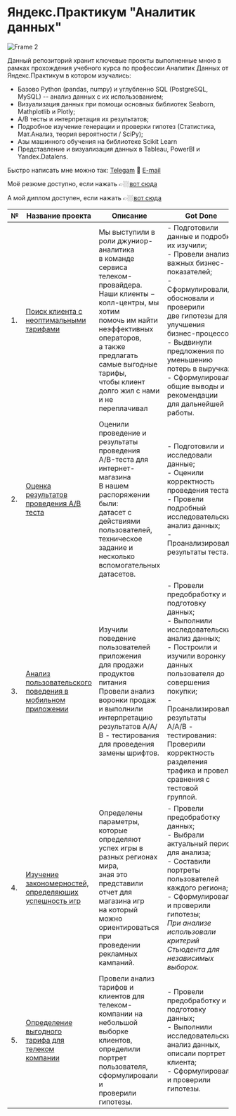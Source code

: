 # Яндекс.Практикум "Аналитик данных"
![Frame 2](https://user-images.githubusercontent.com/118074742/202897118-919be9f7-4024-4433-aa78-75c6076fca94.png)

Данный репозиторий хранит ключевые проекты выполненные мною в рамках прохождения учебного курса по профессии Аналитик Данных от Яндекс.Практикум в котором изучались: 
- Базово Python (pandas, numpy) и углубленно SQL (PostgreSQL, MySQL) -- анализ данных с их использованием;
- Визуализация данных при помощи основных библиотек Seaborn, Mathplotlib и Plotly;
- A/B тесты и интерпретация их результатов;
- Подробное изучение генерации и проверки гипотез (Статистика, Мат.Анализ, теория вероятности / SciPy);
- Азы машинного обучения на библиотеке Scikit Learn
- Представление и визуализация данных в Tableau, PowerBI и Yandex.Datalens.

Быстро написать мне можно так: [Telegam](http://t.me/hfekmn) 💌 [E-mail](mailto:kovalev.v.da@gmail.com)

Моё резюме доступно, если нажать 👉🏼[вот сюда](https://github.com/kovalev-vladimir-da/practicum_da/blob/main/kovalev_vladimir_cv.pdf)

А мой диплом доступен, если нажать 👉🏼[вот сюда](https://drive.google.com/file/d/1z_Cj69L5p-VCBnIyqeTbJvD5Nn_bKsZy/view?usp=sharing)

| **№** | **Название проекта** | **Описание** | **Got Done** | **Сфера** | **Стек** |
|---|---|---|---|:---:|:---:|
|1.| [Поиск клиента с <br>неоптимальными тарифами](https://github.com/kovalev-vladimir-da/practicum_da/tree/main/nonoptimal_tariff) | Мы выступили в роли джуниор-аналитика <br>в команде сервиса телеком-провайдера. <br>Наши клиенты − колл-центры, мы хотим <br>помочь им найти неэффективных операторов,<br>а также предлагать самые выгодные тарифы, <br>чтобы клиент долго жил с нами и не переплачивал | - Подготовили данные и подробно их изучили;<br>- Провели анализ важных бизнес-показателей;<br>- Сформулировали, обосновали и проверили <br>две гипотезы для улучшения бизнес-процессов;<br>- Выдвинули предложения по уменьшению <br>потерь в выручках;<br>- Сформулировали общие выводы и рекомендации <br>для дальнейшей работы. |Телеком | `Python` `Pandas`<br>`Matplotlib` `Seaborn`<br>`событийная аналитика`<br>`продуктовые метрики`<br>`Plotly`<br>`проверка стат. гипотез`<br>`визуализация данных` |
|2.| [Оценка результатов<br>проведения A/B теста](https://github.com/kovalev-vladimir-da/practicum_da/tree/main/interpretation_ab_test)  | Оценили проведение и результаты проведения <br>A/B-теста для интернет-магазина<br>В нашем распоряжении были: <br>датасет с действиями пользователей, <br>техническое задание и несколько вспомогательных <br>датасетов. | - Подготовили и исследовали данные;<br>- Оценили корректность проведения теста;<br>- Провели подробный исследовательский <br>анализ данных;<br>- Проанализировали результаты теста. | Стартапы<br>Бизнес<br>Сервисы | `проверка стат. гипотез`<br>`событийная аналитика`<br>`Python` `Pandas` |
|3.| [Анализ пользовательского <br>поведения в мобильном приложении](https://github.com/kovalev-vladimir-da/practicum_da/tree/main/app_user_behavior_ab) | Изучили поведение пользователей приложения <br>для продажи продуктов питания<br>Провели анализ воронки продаж и выполнили<br>интерпретацию результатов А/А/В - тестирования <br>для проведения замены шрифтов. | - Провели предобработку и подготовку данных;<br>- Выполнили исследовательский анализ данных;<br>- Построили и изучили воронку данных <br>пользователя до совершения покупки;<br>- Проанализировали результаты <br>А/А/В - тестирования: Проверили корректность <br>разделения трафика и провели сравнения с тестовой <br>группой. | Стартапы<br>Бизнес<br>Сервисы | `A/B-тестирование`<br>`Python` `Pandas`<br>`Matplotlib` `Seaborn`<br>`событийная аналитика`<br>`продуктовые метрики`<br>`Plotly`<br>`проверка стат. гипотез`<br>`визуализация данных` |
|4.| [Изучение закономерностей, <br>определяющих успешность игр](https://github.com/kovalev-vladimir-da/practicum_da/tree/main/success_game_patterns) | Определены параметры, которые определяют <br>успех игры в разных регионах мира, <br>зная это представили отчет для магазина игр <br>на который можно ориентироваться при <br>проведении рекламных кампаний. | - Провели предобработку данных;<br>- Выбрали актуальный период для анализа;<br>- Составили портреты пользователей каждого региона;<br>- Сформулировали и проверили гипотезы;<br>_При анализе использовали критерий Стьюдента для <br>независимых выборок._ | Gamedev<br>Магазины | `Python` `Pandas`<br>`NumPy` `Matplotlib`<br>`предобработка данных`<br>`описательная статистика`<br>`проверка стат. гипотез` |
|5.| [Определение выгодного <br> тарифа для телеком <br>компании](https://github.com/kovalev-vladimir-da/practicum_da/tree/main/stat_analysis_telecom) | Провели анализ тарифов и клиентов для <br>телеком-компании на небольшой <br>выборке клиентов, определили портрет <br>пользователя, сформулировали и<br>проверили гипотезы. | - Провели предобработку и подготовку данных;<br>- Выполнили исследовательский анализ данных, <br>описали портрет клиента;<br>- Сформулировали и проверили гипотезы. |Телеком| `Python` `Pandas`<br>`Matplotlib` `NumPy`<br>`SciPy`<br>`описательная статистика`<br>`проверка стат. гипотез` |
